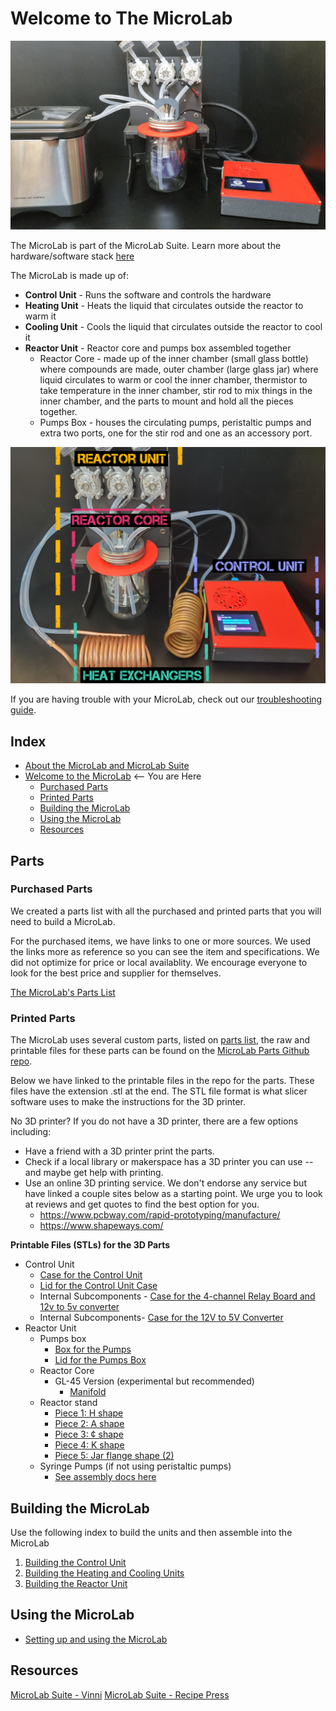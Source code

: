 # Welcome to The MicroLab

<IMG ALT="The MicroLab assembled" SRC="./media/microlab-stirring-1.gif" width="800" />

The MicroLab is part of the MicroLab Suite. Learn more about the hardware/software stack [here](/docs/motivation.md#Meet-the-MicroLab-Suite)

The MicroLab is made up of:

- **Control Unit** - Runs the software and controls the hardware
- **Heating Unit** - Heats the liquid that circulates outside the reactor to warm it
- **Cooling Unit** - Cools the liquid that circulates outside the reactor to cool it
- **Reactor Unit** - Reactor core and pumps box assembled together
  - Reactor Core - made up of the inner chamber (small glass bottle) where compounds are made, outer chamber (large glass jar) where liquid circulates to warm or cool the inner chamber, thermistor to take temperature in the inner chamber, stir rod to mix things in the inner chamber, and the parts to mount and hold all the pieces together.
  - Pumps Box - houses the circulating pumps, peristaltic pumps and extra two ports, one for the stir rod and one as an accessory port.

<IMG ALT="The MicroLab assembled" SRC="./media/ML_units.png" width="600" />

If you are having trouble with your MicroLab, check out our [troubleshooting guide](https://github.com/FourThievesVinegar/solderless-microlab/blob/main/docs/troubleshooting.md).

## Index

- [About the MicroLab and MicroLab Suite](/docs/motivation.md)
- [Welcome to the MicroLab](/docs/index.md) <-- You are Here
  - [Purchased Parts](#purchased_parts)
  - [Printed Parts](#3d)
  - [Building the MicroLab](#build)
  - [Using the MicroLab](#use)
  - [Resources](#resources)

## Parts

### Purchased Parts

<a name="purchased_parts"></a>

We created a parts list with all the purchased and printed parts that you will need to build a MicroLab.

For the purchased items, we have links to one or more sources. We used the links more as reference so you can see the item and specifications. We did not optimize for price or local availablity. We encourage everyone to look for the best price and supplier for themselves.

[The MicroLab's Parts List](https://github.com/FourThievesVinegar/solderless-microlab/blob/main/docs/microlab-parts-list.xlsx)

### Printed Parts

<a name="3d"></a>

The MicroLab uses several custom parts, listed on [parts list](https://github.com/FourThievesVinegar/solderless-microlab/blob/main/docs/microlab-parts-list.xlsx), the raw and printable files for these parts can be found on the [MicroLab Parts Github repo](https://github.com/FourThievesVinegar/microlab-parts/tree/master/v7).

Below we have linked to the printable files in the repo for the parts. These files have the extension .stl at the end. The STL file format is what slicer software uses to make the instructions for the 3D printer.

No 3D printer? If you do not have a 3D printer, there are a few options including:

- Have a friend with a 3D printer print the parts.
- Check if a local library or makerspace has a 3D printer you can use -- and maybe get help with printing.
- Use an online 3D printing service. We don't endorse any service but have linked a couple sites below as a starting point. We urge you to look at reviews and get quotes to find the best option for you.
  - https://www.pcbway.com/rapid-prototyping/manufacture/
  - https://www.shapeways.com/

**Printable Files (STLs) for the 3D Parts**

- Control Unit
  - [Case for the Control Unit](https://github.com/FourThievesVinegar/microlab-parts/blob/master/v7/control-box/control-box-v.1.0.stl)
  - [Lid for the Control Unit Case](https://github.com/FourThievesVinegar/microlab-parts/blob/master/v7/control-box/control-box-lid-v.1.1.stl)
  - Internal Subcomponents - [Case for the 4-channel Relay Board and 12v to 5v converter](https://github.com/FourThievesVinegar/microlab-parts/blob/master/v7/control-box/sub-components/relay-board-case-50x73x17mm-no-top.stl)
  - Internal Subcomponents- [Case for the 12V to 5V Converter](https://github.com/FourThievesVinegar/microlab-parts/blob/master/v7/control-box/sub-components/stepdown-case-63x27x14mm.stl)
- Reactor Unit
  - Pumps box
    - [Box for the Pumps](https://github.com/FourThievesVinegar/microlab-parts/blob/master/v7/pumps-box/pumps-box-v.1.1.stl)
    - [Lid for the Pumps Box](https://github.com/FourThievesVinegar/microlab-parts/blob/master/v7/pumps-box/pumps-box-lid-v0.4-no-connectors.stl)
  - Reactor Core
    - GL-45 Version (experimental but recommended)
      - [Manifold](https://github.com/FourThievesVinegar/microlab-parts/tree/master/v7/reactor-manifold-GL45)
  - Reactor stand
    - [Piece 1: H shape](https://github.com/FourThievesVinegar/microlab-parts/blob/master/v7/reactor-stand/reactor-stand-H.v1.0.stl)
    - [Piece 2: A shape](https://github.com/FourThievesVinegar/microlab-parts/blob/master/v7/reactor-stand/reactor-stand-A.v1.0.stl)
    - [Piece 3: ¢ shape](https://github.com/FourThievesVinegar/microlab-parts/blob/master/v7/reactor-stand/reactor-stand-c.v1.0.stl)
    - [Piece 4: K shape](https://github.com/FourThievesVinegar/microlab-parts/blob/master/v7/reactor-stand/reactor-stand-k.v1.0.stl)
    - [Piece 5: Jar flange shape (2)](https://github.com/FourThievesVinegar/microlab-parts/blob/master/v7/reactor-stand/reactor-stand-jar-flange.v0.1.STL)
  - Syringe Pumps (if not using peristaltic pumps)
    - [See assembly docs here](https://github.com/FourThievesVinegar/microlab-parts/tree/master/syringe-pump)

## Building the MicroLab

<a name="build"></a>
Use the following index to build the units and then assemble into the MicroLab

1. [Building the Control Unit](/docs/assembly-control-unit.md)
1. [Building the Heating and Cooling Units](/docs/assembly-temperature-exchangers-unit.md)
1. [Building the Reactor Unit](/docs/assembly-reactor-unit.md)

## Using the MicroLab

<a name="use"></a>

- [Setting up and using the MicroLab](/docs/operation.md)

## Resources

<a name="resources"></a>

[MicroLab Suite - Vinni](https://vinni.fourthievesvinegar.org/projects/NVXg2yPAKaMu)
[MicroLab Suite - Recipe Press](https://recipepress.fourthievesvinegar.org/)
